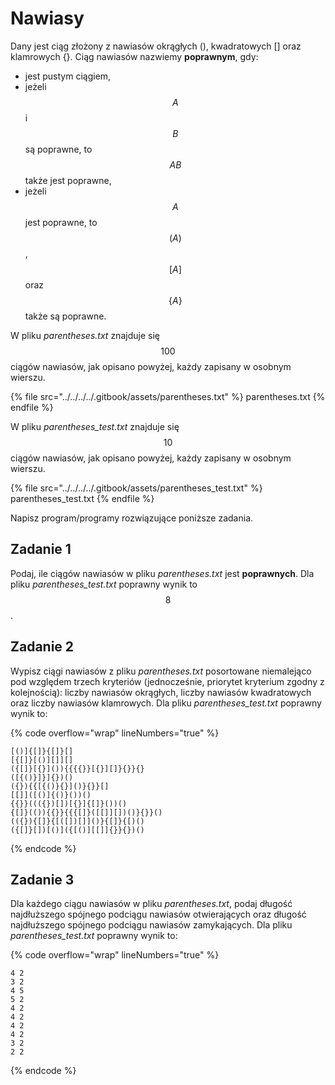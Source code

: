 # Nawiasy

Dany jest ciąg złożony z nawiasów okrągłych (), kwadratowych [] oraz klamrowych {}. Ciąg nawiasów nazwiemy **poprawnym**, gdy:

* jest pustym ciągiem,
* jeżeli $$A$$ i $$B$$ są poprawne, to $$AB$$ także jest poprawne,
* jeżeli $$A$$ jest poprawne, to $$(A)$$, $$[A]$$ oraz $$\{A\}$$ także są poprawne.

W pliku *parentheses.txt* znajduje się $$100$$ ciągów nawiasów, jak opisano powyżej, każdy zapisany w osobnym wierszu.

{% file src="../../../../.gitbook/assets/parentheses.txt" %}
parentheses.txt
{% endfile %}

W pliku *parentheses_test.txt* znajduje się $$10$$ ciągów nawiasów, jak opisano powyżej, każdy zapisany w osobnym wierszu.

{% file src="../../../../.gitbook/assets/parentheses_test.txt" %}
parentheses_test.txt
{% endfile %}

Napisz program/programy rozwiązujące poniższe zadania.

## Zadanie 1

Podaj, ile ciągów nawiasów w pliku *parentheses.txt* jest **poprawnych**. Dla pliku *parentheses_test.txt* poprawny wynik to $$8$$.

## Zadanie 2

Wypisz ciągi nawiasów z pliku *parentheses.txt* posortowane niemalejąco pod względem trzech kryteriów (jednocześnie, priorytet kryterium zgodny z kolejnością): liczby nawiasów okrągłych, liczby nawiasów kwadratowych oraz liczby nawiasów klamrowych. Dla pliku *parentheses_test.txt* poprawny wynik to:

{% code overflow="wrap" lineNumbers="true" %}
```
[()]{[]}{[]}[]
[{[]}[()][]][]
({[]}[{}]()){{{{}}[{}][]}{}}{}
([{()}]}]{})()
({}){{[{()}{}]()}{}}[]
[[]]([()]{()}())()
{{}}((({})[])[{}]{[]}())()
{[]}(()){{}}{{{[]}([[]][])()}{}}()
(({}){[]}{[([])[]]()}{[]}{[)()
({[]}[])[()]({[()][[]]{}}{})()
```
{% endcode %}

## Zadanie 3

Dla każdego ciągu nawiasów w pliku *parentheses.txt*, podaj długość najdłuższego spójnego podciągu nawiasów otwierających oraz długość najdłuższego spójnego podciągu nawiasów zamykających. Dla pliku *parentheses_test.txt* poprawny wynik to:

{% code overflow="wrap" lineNumbers="true" %}
```
4 2
3 2
4 5
5 2
4 2
4 2
4 2
4 2
3 2
2 2
```
{% endcode %}
